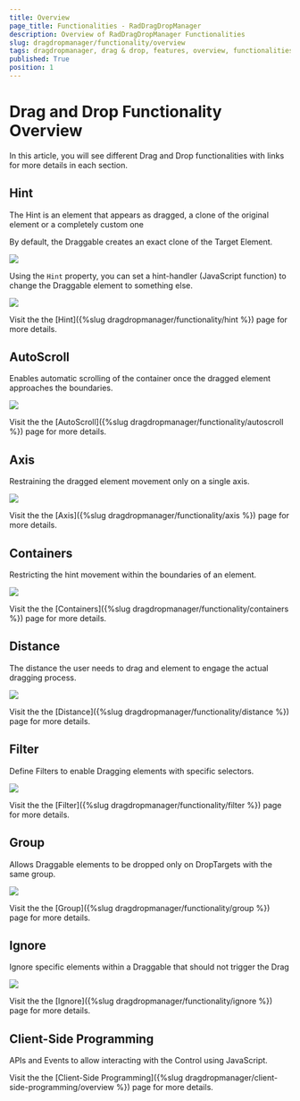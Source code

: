 ```yaml
---
title: Overview
page_title: Functionalities - RadDragDropManager
description: Overview of RadDragDropManager Functionalities
slug: dragdropmanager/functionality/overview
tags: dragdropmanager, drag & drop, features, overview, functionalities
published: True
position: 1
---
```


# Drag and Drop Functionality Overview

In this article, you will see different Drag and Drop functionalities with links for more details in each section.

## Hint

The Hint is an element that appears as dragged, a clone of the original element or a completely custom one

By default, the Draggable creates an exact clone of the Target Element. 

![](images/dragdropmanager-functionality-default-hint.gif)

Using the `Hint` property, you can set a hint-handler (JavaScript function) to change the Draggable element to something else.

![](images/dragdropmanager-functionality-hint.gif)

Visit the the [Hint]({%slug dragdropmanager/functionality/hint %}) page for more details.

## AutoScroll

Enables automatic scrolling of the container once the dragged element approaches the boundaries.

![](images/dragdropmanager-functionality-autoscroll.gif)

Visit the the [AutoScroll]({%slug dragdropmanager/functionality/autoscroll %}) page for more details.

## Axis

Restraining the dragged element movement only on a single axis.

![](images/dragdropmanager-functionality-axis.gif)

Visit the the [Axis]({%slug dragdropmanager/functionality/axis %}) page for more details.


## Containers

Restricting the hint movement within the boundaries of an element.

![](images/dragdropmanager-functionality-containers.gif)

Visit the the [Containers]({%slug dragdropmanager/functionality/containers %}) page for more details.

## Distance

The distance the user needs to drag and element to engage the actual dragging process.

![](images/dragdropmanager-functionality-distance.gif)

Visit the the [Distance]({%slug dragdropmanager/functionality/distance %}) page for more details.

## Filter

Define Filters to enable Dragging elements with specific selectors.

![](images/dragdropmanager-functionality-filter.gif)

Visit the the [Filter]({%slug dragdropmanager/functionality/filter %}) page for more details.

## Group

Allows Draggable elements to be dropped only on DropTargets with the same group.

![](images/dragdropmanager-functionality-group.gif)

Visit the the [Group]({%slug dragdropmanager/functionality/group %}) page for more details.

## Ignore

Ignore specific elements within a Draggable that should not trigger the Drag

![](images/dragdropmanager-functionality-ignore.gif)

Visit the the [Ignore]({%slug dragdropmanager/functionality/ignore %}) page for more details.
 
## Client-Side Programming

APIs and Events to allow interacting with the Control using JavaScript.

Visit the the [Client-Side Programming]({%slug dragdropmanager/client-side-programming/overview %}) page for more details.

 